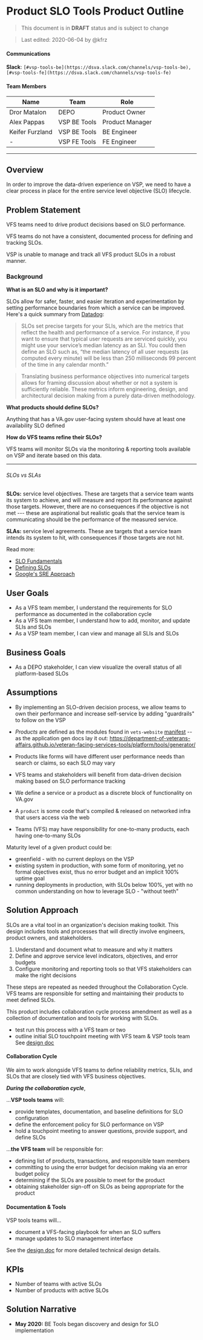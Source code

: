 # Product SLO Tools Product Outline

> This document is in **DRAFT** status and is subject to change

> Last edited: 2020-06-04 by @kfrz

#### Communications

**Slack**: `[#vsp-tools-be](https://dsva.slack.com/channels/vsp-tools-be), [#vsp-tools-fe](https://dsva.slack.com/channels/vsp-tools-fe)`

#### Team Members

| Name | Team | Role |
| ---| --- |--- |
| Dror Matalon | DEPO | Product Owner |
| Alex Pappas | VSP BE Tools | Product Manager |
| Keifer Furzland | VSP BE Tools | BE Engineer |
| - | VSP FE Tools | FE Engineer |

---

## Overview

In order to improve the data-driven experience on VSP, we need to have a clear process in place for the entire service level objective (SLO) lifecycle.

## Problem Statement

VFS teams need to drive product decisions based on SLO performance.

VFS teams do not have a consistent, documented process for defining and tracking SLOs.

VSP is unable to manage and track all VFS product SLOs in a robust manner.


### Background

**What is an SLO and why is it important?**

SLOs allow for safer, faster, and easier iteration and experimentation by setting performance boundaries from which a service can be improved. Here's a quick summary from [Datadog](https://www.datadoghq.com/blog/slo-monitoring-tracking/):

> SLOs set precise targets for your SLIs, which are the metrics that reflect the health and performance of a service. For instance, if you want to ensure that typical user requests are serviced quickly, you might use your service’s median latency as an SLI. You could then define an SLO such as, “the median latency of all user requests (as computed every minute) will be less than 250 milliseconds 99 percent of the time in any calendar month.”

> Translating business performance objectives into numerical targets allows for framing discussion about whether or not a system is sufficiently reliable. These metrics inform engineering, design, and architectural decision making from a purely data-driven methodology.


**What products should define SLOs?**

Anything that has a VA.gov user-facing system should have at least one availability SLO defined

**How do VFS teams refine their SLOs?**

VFS teams will monitor SLOs via the monitoring & reporting tools available on VSP and iterate based on this data.

---

###### SLOs vs SLAs

**SLOs:** service level objectives. These are targets that a service team wants its system to achieve, and will measure and report its performance against those targets. However, there are no consequences if the objective is not met --- these are aspirational but realistic goals that the service team is communicating should be the performance of the measured service.

**SLAs:** service level agreements. These are targets that a service team intends its system to hit, with consequences if those targets are not hit.

Read more:

- [SLO Fundamentals](https://cloud.google.com/blog/products/gcp/sre-fundamentals-slis-slas-and-slos)
- [Defining SLOs](https://github.com/department-of-veterans-affairs/va.gov-team/blob/master/platform/working-with-vsp/policies-work-norms/how-to-write-your-slos.md)
- [Google's SRE Approach](https://landing.google.com/sre/workbook/toc/)


## User Goals

- As a VFS team member, I understand the requirements for SLO performance as documented in the collaboration cycle
- As a VFS team member, I understand how to add, monitor, and update SLIs and SLOs
- As a VSP team member, I can view and manage all SLIs and SLOs

## Business Goals

- As a DEPO stakeholder, I can view visualize the overall status of all platform-based SLOs

## Assumptions

- By implementing an SLO-driven decision process, we allow teams to own their performance and increase self-service by
adding "guardrails" to follow on the VSP
- _Products_ are defined as the modules found in `vets-website` [manifest](https://github.com/department-of-veterans-affairs/vets-website/blob/master/src/applications/registry.json) -- as the application gen docs lay it out: https://department-of-veterans-affairs.github.io/veteran-facing-services-tools/platform/tools/generator/
- Products like forms will have different user performance needs than search or claims, so each SLO may vary

- VFS teams and stakeholders will benefit from data-driven decision making based on SLO performance tracking
- We define a service or a product as a discrete block of functionality on VA.gov
- A `product` is some code that's compiled & released on networked infra that users access via the web
- Teams (VFS) may have responsibility for one-to-many products, each having one-to-many SLOs

Maturity level of a given product could be:

- greenfield - with no current deploys on the VSP
- existing system in production, with some form of monitoring, yet no formal objectives exist, thus no error budget and an implicit 100% uptime goal
- running deployments in production, with SLOs below 100%, yet with no common understanding on how to leverage SLO - "without teeth"


## Solution Approach

SLOs are a vital tool in an organization's decision making toolkit. This design includes tools and processes that will
directly involve engineers, product owners, and stakeholders.


1. Understand and document what to measure and why it matters
1. Define and approve service level indicators, objectives, and error budgets
1. Configure monitoring and reporting tools so that VFS stakeholders can make the right decisions

These steps are repeated as needed throughout the Collaboration Cycle. VFS teams are responsible for setting and
maintaining their products to meet defined SLOs.

This product includes collaboration cycle process amendment as well as a collection of documentation and tools for
working with SLOs.

- test run this process with a VFS team or two
- outline initial SLO touchpoint meeting with VFS team & VSP tools team
See [design doc]()

#### Collaboration Cycle
We aim to work alongside VFS teams to define reliability metrics, SLIs, and SLOs that are closely tied with VFS business objectives.

_**During the collaboration cycle**_,

...**VSP tools teams** will:

- provide templates, documentation, and baseline definitions for SLO configuration
- define the enforcement policy for SLO performance on VSP
- hold a touchpoint meeting to answer questions, provide support, and define SLOs

...**the VFS team** will be responsible for:

- defining list of products, transactions, and responsible team members
- committing to using the error budget for decision making via an error budget policy
- determining if the SLOs are possible to meet for the product
- obtaining stakeholder sign-off on SLOs as being appropriate for the product

#### Documentation & Tools

VSP tools teams will...

- document a VFS-facing playbook for when an SLO suffers
- manage updates to SLO management interface

See the [design doc]() for more detailed technical design details.

## KPIs

- Number of teams with active SLOs
- Number of products with active SLOs

## Solution Narrative

- **May 2020:** BE Tools began discovery and design for SLO implementation
